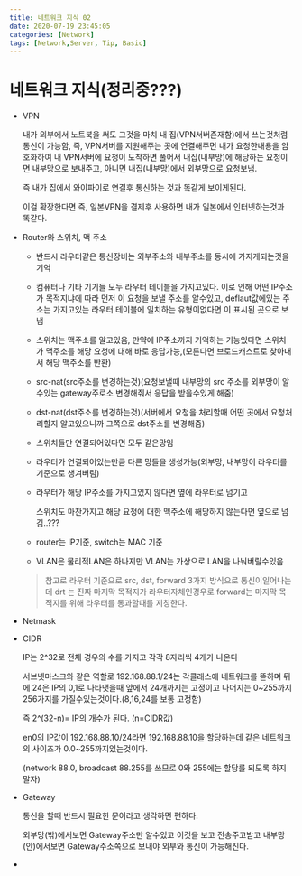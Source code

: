 ```yaml
---
title: 네트워크 지식 02
date: 2020-07-19 23:45:05
categories: [Network]
tags: [Network,Server, Tip, Basic]
---
```


# 네트워크 지식(정리중???)

- VPN

  내가 외부에서 노트북을 써도 그것을 마치 내 집(VPN서버존재함)에서 쓰는것처럼 통신이 가능함, 즉, VPN서버를 지원해주는 곳에 연결해주면 내가 요청한내용을 암호화하여 내 VPN서버에 요청이 도착하면 풀어서 내집(내부망)에 해당하는 요청이면 내부망으로 보내주고, 아니면 내집(내부망)에서 외부망으로 요청보냄.

  즉 내가 집에서 와이파이로 연결후 통신하는 것과 똑같게 보이게된다.

  이걸 확장한다면 즉, 일본VPN을 결제후 사용하면 내가 일본에서 인터넷하는것과 똑같다.

  

- Router와 스위치, 맥 주소

  - 반드시 라우터같은 통신장비는 외부주소와 내부주소를 동시에 가지게되는것을 기억

  - 컴퓨터나 기타 기기들 모두 라우터 테이블을 가지고있다. 이로 인해 어떤 IP주소가 목적지냐에 따라 먼저 이 요청을 보낼 주소를 알수있고, deflaut값에있는 주소는 가지고있는 라우터 테이블에 일치하는 유형이없다면 이 표시된 곳으로 보냄

  - 스위치는 맥주소를 알고있음, 만약에 IP주소까지 기억하는 기능있다면 스위치가 맥주소를 해당 요청에 대해 바로 응답가능,(모른다면 브로드캐스트로 찾아내서 해당 맥주소를 반환)

  - src-nat(src주소를 변경하는것)(요청보낼때 내부망의 src 주소를 외부망이 알수있는 gateway주로소 변경해줘서 응답을 받을수있게 해줌)

  - dst-nat(dst주소를 변경하는것)(서버에서 요청을 처리할때 어떤 곳에서 요청처리할지 알고있으니까 그쪽으로 dst주소를 변경해줌)

  - 스위치들만 연결되어있다면 모두 같은망임

  - 라우터가 연결되어있는만큼 다른 망들을 생성가능(외부망, 내부망이 라우터를 기준으로 생겨버림)

  - 라우터가 해당 IP주소를 가지고있지 않다면 옆에 라우터로 넘기고

    스위치도 마찬가지고 해당 요청에 대한 맥주소에 해당하지 않는다면 옆으로 넘김..???

  - router는 IP기준, switch는 MAC 기준

  - VLAN은 물리적LAN은 하나지만 VLAN는 가상으로 LAN을 나눠버릴수있음

  

  > 참고로 라우터 기준으로 src, dst, forward 3가지 방식으로 통신이일어나는데 drt 는 진짜 마지막 목적지가 라우터자체인경우로 forward는 마지막 목적지를 위해 라우터를 통과할때를 지칭한다.

- Netmask

- CIDR

  IP는 2^32로 전체 경우의 수를 가지고 각각 8자리씩 4개가 나온다

  서브넷마스크와 같은 역할로 192.168.88.1/24는 각클래스에 네트워크를 뜯하며 뒤에 24은 IP의 0,1로 나타냇을때 앞에서 24개까지는 고정이고 나머지는 0~255까지 256가지를 가질수있는것이다.(8,16,24를 보통 고정함)

  즉 2^(32-n)= IP의 개수가 된다. (n=CIDR값)

  en0의 IP값이 192.168.88.10/24라면  192.168.88.10을 할당하는데 같은 네트워크의 사이즈가 0.0~255까지있는것이다.

  (network 88.0, broadcast 88.255를 쓰므로 0와 255에는 할당를 되도록 하지말자)

- Gateway

  통신을 할때 반드시 필요한 문이라고 생각하면 편하다. 

  외부망(밖)에서보면 Gateway주소만 알수있고 이것을 보고 전송주고받고 내부망(안)에서보면 Gateway주소쪽으로 보내야 외부와 통신이 가능해진다.

- 

